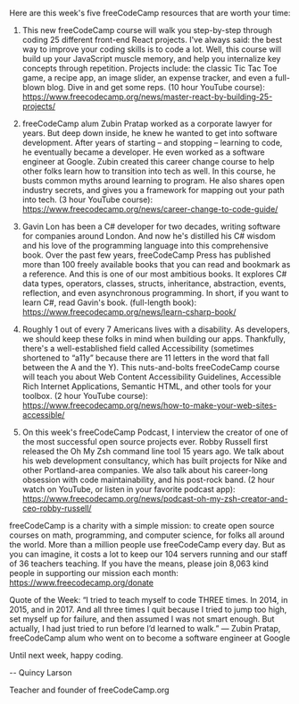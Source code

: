 Here are this week's five freeCodeCamp resources that are worth your time:

1. This new freeCodeCamp course will walk you step-by-step through coding 25 different front-end React projects. I've always said: the best way to improve your coding skills is to code a lot. Well, this course will build up your JavaScript muscle memory, and help you internalize key concepts through repetition. Projects include: the classic Tic Tac Toe game, a recipe app, an image slider, an expense tracker, and even a full-blown blog. Dive in and get some reps. (10 hour YouTube course): https://www.freecodecamp.org/news/master-react-by-building-25-projects/

2. freeCodeCamp alum Zubin Pratap worked as a corporate lawyer for years. But deep down inside, he knew he wanted to get into software development. After years of starting – and stopping – learning to code, he eventually became a developer. He even worked as a software engineer at Google. Zubin created this career change course to help other folks learn how to transition into tech as well. In this course, he busts common myths around learning to program. He also shares open industry secrets, and gives you a framework for mapping out your path into tech. (3 hour YouTube course): https://www.freecodecamp.org/news/career-change-to-code-guide/

3. Gavin Lon has been a C# developer for two decades, writing software for companies around London. And now he's distilled his C# wisdom and his love of the programming language into this comprehensive book. Over the past few years, freeCodeCamp Press has published more than 100 freely available books that you can read and bookmark as a reference. And this is one of our most ambitious books. It explores C# data types, operators, classes, structs, inheritance, abstraction, events, reflection, and even asynchronous programming. In short, if you want to learn C#, read Gavin's book. (full-length book): https://www.freecodecamp.org/news/learn-csharp-book/

4. Roughly 1 out of every 7 Americans lives with a disability. As developers, we should keep these folks in mind when building our apps. Thankfully, there's a well-established field called Accessibility (sometimes shortened to “a11y” because there are 11 letters in the word that fall between the A and the Y). This nuts-and-bolts freeCodeCamp course will teach you about Web Content Accessibility Guidelines, Accessible Rich Internet Applications, Semantic HTML, and other tools for your toolbox. (2 hour YouTube course): https://www.freecodecamp.org/news/how-to-make-your-web-sites-accessible/

5. On this week's freeCodeCamp Podcast, I interview the creator of one of the most successful open source projects ever. Robby Russell first released the Oh My Zsh command line tool 15 years ago. We talk about his web development consultancy, which has built projects for Nike and other Portland-area companies. We also talk about his career-long obsession with code maintainability, and his post-rock band. (2 hour watch on YouTube, or listen in your favorite podcast app): https://www.freecodecamp.org/news/podcast-oh-my-zsh-creator-and-ceo-robby-russell/

freeCodeCamp is a charity with a simple mission: to create open source courses on math, programming, and computer science, for folks all around the world. More than a million people use freeCodeCamp every day. But as you can imagine, it costs a lot to keep our 104 servers running and our staff of 36 teachers teaching. If you have the means, please join 8,063 kind people in supporting our mission each month: https://www.freecodecamp.org/donate

Quote of the Week: “I tried to teach myself to code THREE times. In 2014, in 2015, and in 2017. And all three times I quit because I tried to jump too high, set myself up for failure, and then assumed I was not smart enough. But actually, I had just tried to run before I’d learned to walk.” — Zubin Pratap, freeCodeCamp alum who went on to become a software engineer at Google

Until next week, happy coding.

-- Quincy Larson

Teacher and founder of freeCodeCamp.org